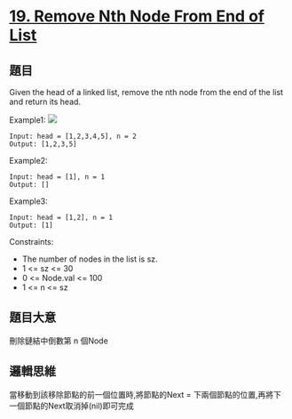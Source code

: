 # [19. Remove Nth Node From End of List](https://leetcode.com/problems/remove-nth-node-from-end-of-list/)

## 題目
Given the head of a linked list, remove the nth node from the end of the list and return its head.

Example1:
![](https://assets.leetcode.com/uploads/2020/10/03/remove_ex1.jpg)
```
Input: head = [1,2,3,4,5], n = 2
Output: [1,2,3,5]
```

Example2:
```
Input: head = [1], n = 1
Output: []
```

Example3:
```
Input: head = [1,2], n = 1
Output: [1]
```

Constraints:

* The number of nodes in the list is sz.
* 1 <= sz <= 30
* 0 <= Node.val <= 100
* 1 <= n <= sz

## 題目大意
刪除鏈結中倒數第 n 個Node

## 邏輯思維
當移動到該移除節點的前一個位置時,將節點的Next = 下兩個節點的位置,再將下一個節點的Next取消掉(nil)即可完成